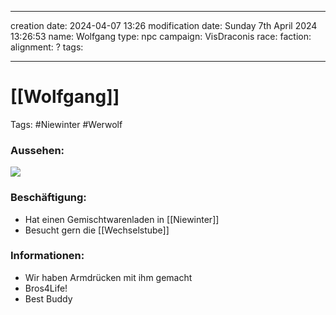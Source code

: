 
---
creation date: 2024-04-07 13:26 
modification date: Sunday 7th April 2024 13:26:53 
name: Wolfgang
type: npc 
campaign: VisDraconis
race: 
faction:
alignment: ?
tags:

--- 

# [[Wolfgang]]

Tags: #Niewinter #Werwolf

### Aussehen:
![](../assets/images/NPCs/Wolfgang.png)

### Beschäftigung:
- Hat einen Gemischtwarenladen in [[Niewinter]]
- Besucht gern die [[Wechselstube]]

### Informationen:
- Wir haben Armdrücken mit ihm gemacht
- Bros4Life!
- Best Buddy
